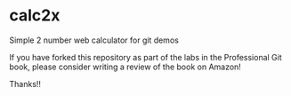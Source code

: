 # calc2x
Simple 2 number web calculator for git demos

If you have forked this repository as part of the labs in the Professional Git book, please consider writing a review of the book on Amazon!

Thanks!!
